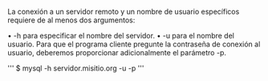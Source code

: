 La conexión a un servidor remoto y un nombre de usuario específicos
requiere de al menos dos argumentos:

• -h para especificar el nombre del servidor.
• -u para el nombre del usuario.
Para que el programa cliente pregunte la contraseña de conexión al usuario,
deberemos proporcionar adicionalmente el parámetro -p.

'''
$ mysql -h servidor.misitio.org -u <usuario> -p
'''
